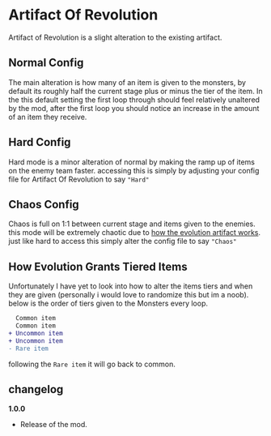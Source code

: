 # **Artifact Of Revolution**

Artifact of Revolution is a slight alteration to the existing artifact.

## **Normal Config**
The main alteration is how many of an item is given to the monsters, by default its roughly half the current stage plus or minus the tier of the item. In the this default setting the first loop through should feel relatively unaltered by the mod, after the first loop you should notice an increase in the amount of an item they receive.

## **Hard Config**
Hard mode is a minor alteration of normal by making the ramp up of items on the enemy team faster.
accessing this is simply by adjusting your config file for Artifact Of Revolution to say `"Hard"`

## **Chaos Config**
Chaos is full on 1:1 between current stage and items given to the enemies. this mode will be extremely chaotic due to [how the evolution artifact works](#how-evolution-grants-tiered-items). just like hard to access this simply alter the config file to say `"Chaos"`


## **How Evolution Grants Tiered Items**
Unfortunately I have yet to look into how to alter the items tiers and when they are given (personally i would love to randomize this but im a noob). below is the order of tiers given to the Monsters every loop.

```diff
  Common item
  Common item
+ Uncommon item
+ Uncommon item
- Rare item
```
following the `Rare item` it will go back to common.


## changelog

**1.0.0**

* Release of the mod.
